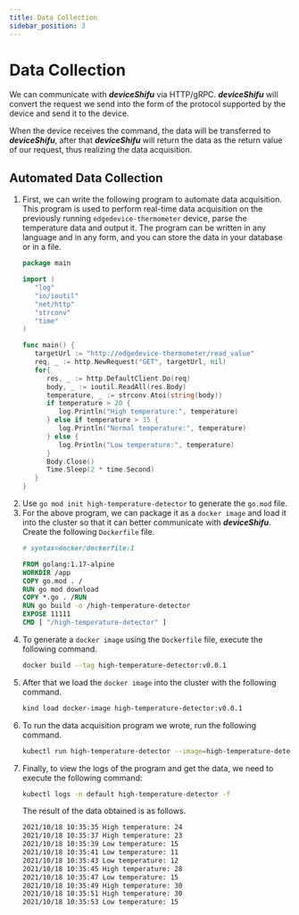 ```yaml
---
title: Data Collection
sidebar_position: 3
---
```


# Data Collection

We can communicate with ***deviceShifu*** via HTTP/gRPC. ***deviceShifu*** will convert the request we send into the form of the protocol supported by the device and send it to the device.

When the device receives the command, the data will be transferred to ***deviceShifu***, after that ***deviceShifu*** will return the data as the return value of our request, thus realizing the data acquisition.

## Automated Data Collection

1. First, we can write the following program to automate data acquisition. This program is used to perform real-time data acquisition on the previously running `edgedevice-thermometer` device, parse the temperature data and output it. The program can be written in any language and in any form, and you can store the data in your database or in a file.
   ```go
   package main  
   
   import (  
      "log"   
      "io/ioutil"   
      "net/http"   
      "strconv"   
      "time"
   )  
   
   func main() {  
      targetUrl := "http://edgedevice-thermometer/read_value"
      req, _ := http.NewRequest("GET", targetUrl, nil)
      for{
         res, _ := http.DefaultClient.Do(req)
         body, _ := ioutil.ReadAll(res.Body)
         temperature, _ := strconv.Atoi(string(body))     
         if temperature > 20 {
            log.Println("High temperature:", temperature)
         } else if temperature > 15 {
            log.Println("Normal temperature:", temperature)
         } else {
            log.Println("Low temperature:", temperature)
         }
         Body.Close()
         Time.Sleep(2 * time.Second)
      }
   }
   ```
2. Use `go mod init high-temperature-detector` to generate the `go.mod` file.
3. For the above program, we can package it as a `docker image` and load it into the cluster so that it can better communicate with ***deviceShifu***. Create the following `Dockerfile` file.
   ```dockerfile
   # syntax=docker/dockerfile:1  
   
   FROM golang:1.17-alpine  
   WORKDIR /app  
   COPY go.mod . /  
   RUN go mod download  
   COPY *.go . /RUN  
   RUN go build -o /high-temperature-detector  
   EXPOSE 11111  
   CMD [ "/high-temperature-detector" ]
   ```
4. To generate a `docker image` using the `Dockerfile` file, execute the following command.
   ```bash
   docker build --tag high-temperature-detector:v0.0.1
   ```
5. After that we load the `docker image` into the cluster with the following command.
   ```bash
   kind load docker-image high-temperature-detector:v0.0.1
   ```
6. To run the data acquisition program we wrote, run the following command.
   ```bash
   kubectl run high-temperature-detector --image=high-temperature-detector:v0.0.1
   ```
7. Finally, to view the logs of the program and get the data, we need to execute the following command:
   ```bash
   kubectl logs -n default high-temperature-detector -f
   ```
   The result of the data obtained is as follows.
   ```bash
   2021/10/18 10:35:35 High temperature: 24  
   2021/10/18 10:35:37 High temperature: 23  
   2021/10/18 10:35:39 Low temperature: 15  
   2021/10/18 10:35:41 Low temperature: 11  
   2021/10/18 10:35:43 Low temperature: 12  
   2021/10/18 10:35:45 High temperature: 28  
   2021/10/18 10:35:47 Low temperature: 15  
   2021/10/18 10:35:49 High temperature: 30  
   2021/10/18 10:35:51 High temperature: 30  
   2021/10/18 10:35:53 Low temperature: 15
   ```
